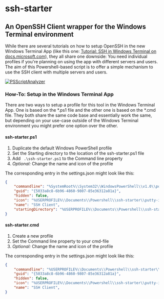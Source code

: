 ﻿# ssh-starter
## An OpenSSH Client wrapper for the Windows Terminal environment

While there are several tutorials on how to setup OpenSSH in the new Windows Terminal App (like this one: [Tutorial: SSH in Windows Terminal on docs.microsoft.com](https://docs.microsoft.com/en-us/windows/terminal/tutorials/ssh)), they all share one downside: You need individual profiles if you're planning on using the app with different servers and users. The aim of this Powershell-based script is to offer a simple mechanism to use the SSH client with multiple servers and users.

[![PSScriptAnalyzer](https://github.com/b-lind/ssh-starter/actions/workflows/powershell.yml/badge.svg)](https://github.com/b-lind/ssh-starter/actions/workflows/powershell.yml)

### How-To: Setup in the Windows Terminal App
There are two ways to setup a profile for this tool in the Windows Terminal App. One is based on the *.ps1 file and the other one is based on the *.cmd file. They both share the same code base and essentially work the same, but depending on your use-case outside of the Windows Terminal environment you might prefer one option over the other.

#### ssh-starter.ps1
1. Duplicate the default Windows PowerShell profile
2. Set the Starting directory to the location of the ssh-starter.ps1 file
3. Add ` .\ssh-starter.ps1` to the Command line property
4. *Optional:* Change the name and icon of the profile

The corresponding entry in the settings.json might look like this:
```json
{
    "commandline": "%SystemRoot%\\System32\\WindowsPowerShell\\v1.0\\powershell.exe .\\ssh-starter.ps1",
    "guid": "{5033a8c8-6b96-4860-9807-85e36312a81a}",
    "hidden": false,
    "icon": "%USERPROFILE%\\Documents\\Powershell\\ssh-starter\\putty-icon.png",
    "name": "SSH Client",
    "startingDirectory": "%USERPROFILE%\\Documents\\Powershell\\ssh-starter",
}
```

#### ssh-starter.cmd
1. Create a new profile
2. Set the Command line property to your cmd-file
4. *Optional:* Change the name and icon of the profile

The corresponding entry in the settings.json might look like this:
```json
{
    "commandline": "%USERPROFILE%\\Documents\\Powershell\\ssh-starter\\ssh-starter.cmd",
    "guid": "{5033a8c8-6b96-4860-9807-85e36312a81a}",
    "hidden": false,
    "icon": "%USERPROFILE%\\Documents\\Powershell\\ssh-starter\\putty-icon.png",
    "name": "SSH Client",
}
```

